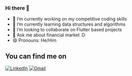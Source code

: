 ### Hi there 👋

- 🔭 I’m currently working on my competitive coding skills
- 🌱 I’m currently learning data structures and algorithms
- 👯 I’m looking to collaborate on Flutter based projects
- 💬 Ask me about financial market :D
- 😄 Pronouns: He/Him


## You can find me on 

[![LinkedIn](https://img.shields.io/badge/linkedin-%230077B5.svg?style=for-the-badge&logo=linkedin&logoColor=white)](https://www.linkedin.com/in/harsh-garg-4a6906210/)
[![Gmail](https://img.shields.io/badge/Gmail-D14836?style=for-the-badge&logo=gmail&logoColor=white)](mailto:gargh8401@gmail.com)

